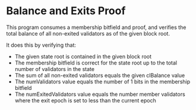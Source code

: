 # Balance and Exits Proof

This program consumes a membership bitfield and proof, and verifies the total balance of all non-exited validators as of the given block root.

It does this by verifying that:

- The given state root is contained in the given block root
- The membership bitfield is correct for the state root up to the total number of validators in the state
- The sum of all non-exited validators equals the given clBalance value
- The numValidators value equals the number of 1 bits in the membership bitfield
- The numExitedValidators value equals the number member validators where the exit epoch is set to less than the current epoch


